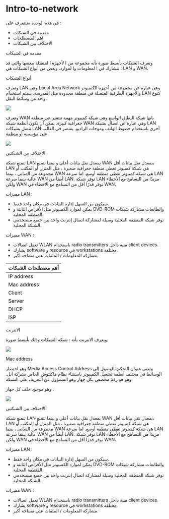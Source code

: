 # Intro-to-network


في هذه الوحدة سنتعرف على : 
- مقدمة في الشبكات 
- اهم المصطلحات 
- الاختلاف بين الشبكات  



مقدمة في الشبكات  


وتعرف الشبكات بأبسط صورة بأنه مجموعة من ا لأجهزة ا لمتصلة ببعضها والتي قد تتشارك في ا لمعلومات وا لموارد.
وبعض من أنواع الشبكات هي :  LAN و WAN. 

أنواع الشبكات 

وتعرف LAN وهي Local Area Network 
 وهي عبارة عن مجموعة من أجهزة الكمبيوتر والأجهزة الطرفية المتصلة في منطقة محدودة مثل المدرسة.
 سيتم استخدام LAN كنوع واحد من وسائط النقل.

![](https://paper-attachments.dropbox.com/s_51D4B74E1E15B4A8DD2A824E39329518431ACBC50C4720496AE72BA41299FC5E_1640977815079_Screen+Shot+1443-05-27+at+10.08.15+PM.png)


 
 وتعرف WAN بانها شبكة النطاق الواسع وهي شبكة كمبيوتر مهمة تنتشر عبر منطقة جغرافية كبيرة. يمكن أن تكون أنظمة شبكة WAN وهي عبارة عن اتصال بشبكة LAN تتصل بشبكات LAN أخرى باستخدام خطوط الهاتف وموجات الراديو. يقتصر في الغالب على مؤسسة أو منظمة.

![](https://paper-attachments.dropbox.com/s_51D4B74E1E15B4A8DD2A824E39329518431ACBC50C4720496AE72BA41299FC5E_1640977827022_Screen+Shot+1443-05-27+at+10.08.40+PM.png)


 
 الاختلاف بين الشبكتين 
 
 تتمتع شبكة  LAN بمعدل نقل بيانات أعلى و بينما تتمتع WAN بمعدل نقل بيانات أقل، LAN هي شبكة كمبيوتر تغطي منطقة جغرافية صغيرة ، مثل المنزل أو المكتب أو مجموعة من المباني ، بينما WAN هي شبكة كمبيوتر تغطي منطقة أوسع. اما سرعة LAN عالية بينما سرعة WAN أبطأ من LAN.
توفر شبكة LAN مزيدًا من التسامح مع الأخطاء ولكن WAN توفر قدرًا أقل من التسامح مع الأخطاء في WAN.


مميزات LAN : 

- سيكون من السهل إدارة البيانات في مكان واحد فقط.
- يمكن لموارد الكمبيوتر مثل الأقراص الثابتة و DVD-ROM والطابعات مشاركة شبكات المنطقة المحلية.
- توفر شبكة المنطقة المحلية وسيلة لمشاركة اتصال إنترنت واحد بين جميع مستخدمي الشبكة المحلية.

مميزات WAN :

- تعمل اتصالات WLAN باستخدام radio transmitters منية داخل client devices.
- يشارك software و  resource في workstations مختلفة. 
- مشاركة المعلومات / الملفات على مساحة أكبر.



| أهم مصطلحات الشبكات |
| ------------------- |
| IP address          |
| Mac address         |
| Client              |
| Server              |
| DHCP                |
| ISP                 |

الانترنت 

ويعرف الانترنت بأنة : شبكة الشبكات وذلك بأبسط صورة. 


![](https://paper-attachments.dropbox.com/s_51D4B74E1E15B4A8DD2A824E39329518431ACBC50C4720496AE72BA41299FC5E_1640980220131_Screen+Shot+1443-05-27+at+10.49.41+PM.png)



Mac address


وهو اختصار  Media Access Control Address وتعني عنوان التحكم بالوصول إلى الوسائط في مختلف أنظمة تشغيل الكمبيوتر باستثناء نظام ماكنتوش الخاص بشركة آبل. وهو هو رقمٌ مخصص بكل جهاز  وهو  المسؤول عن التعريف على الشبكة. 

وهو موجود خلف كل جهاز . 


![](https://paper-attachments.dropbox.com/s_51D4B74E1E15B4A8DD2A824E39329518431ACBC50C4720496AE72BA41299FC5E_1640980265752_Screen+Shot+1443-05-27+at+10.50.32+PM.png)


                                                            


أالاختلاف بين الشبكتين 
 
 تتمتع شبكة  LAN بمعدل نقل بيانات أعلى و بينما تتمتع WAN بمعدل نقل بيانات أقل، LAN هي شبكة كمبيوتر تغطي منطقة جغرافية صغيرة ، مثل المنزل أو المكتب أو مجموعة من المباني ، بينما WAN هي شبكة كمبيوتر تغطي منطقة أوسع. اما سرعة LAN عالية بينما سرعة WAN أبطأ من LAN.
توفر شبكة LAN مزيدًا من التسامح مع الأخطاء ولكن WAN توفر قدرًا أقل من التسامح مع الأخطاء في WAN.


مميزات LAN : 

- سيكون من السهل إدارة البيانات في مكان واحد فقط.
- يمكن لموارد الكمبيوتر مثل الأقراص الثابتة و DVD-ROM والطابعات مشاركة شبكات المنطقة المحلية.
- توفر شبكة المنطقة المحلية وسيلة لمشاركة اتصال إنترنت واحد بين جميع مستخدمي الشبكة المحلية.

مميزات WAN :

- تعمل اتصالات WLAN باستخدام radio transmitters منية داخل client devices.
- يشارك software و  resource في workstations مختلفة. 
- مشاركة المعلومات / الملفات على مساحة أكبر.


